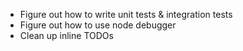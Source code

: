 * Figure out how to write unit tests & integration tests
* Figure out how to use node debugger
* Clean up inline TODOs
